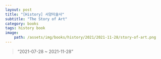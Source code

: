 ```yaml
---
layout: post
title: "[History] 서양미술사"
subtitle: "The Story of Art"
category: books
tags: history book
image:
    path: /assets/img/books/history/2021/2021-11-28/story-of-art.png
---
```


> “2021-07-28 ~ 2021-11-28”